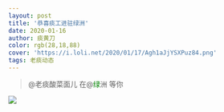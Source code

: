 ```yaml
---
layout: post
title: '恭喜痰工进驻绿洲'
date: 2020-01-16
author: 痰黄刀
color: rgb(28,18,88)
cover: 'https://i.loli.net/2020/01/17/Agh1aJjYSXPuz84.png'
tags: 老痰动态
---
```


> @老痰酸菜面儿 在@<span style="color:green;">绿</span>洲 等你

![](https://i.loli.net/2020/01/17/9qOREeBFopQKSNs.png)




